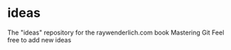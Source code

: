 # ideas
The "ideas" repository for the raywenderlich.com book Mastering Git
Feel free to add new ideas
